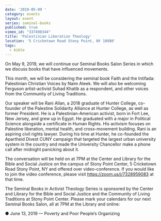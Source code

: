 ```yaml
---
date: '2019-05-09 '
category: events
layout: event
series: seminal-books
published: true
vimeo_id: "337498344"
title: 'Palestinian Liberation Theology'
location: '5 Cricketown Road Stony Point, NY 10980'
tags:
  - bible
---
```


On May 9, 2019, we will continue our Seminal Books Salon Series in which we discuss books that have influenced movements.

This month, we will be considering the seminal book Faith and the Intifada: Palestinian Christian Voices by Naim Ateek. We will also be welcoming Ferguson artist-activist Suhad Khatib as a respondent, and other voices from the Community of Living Traditions.

Our speaker will be Rani Allan, a 2018 graduate of Hunter College, co-founder of the Palestine Solidarity Alliance at Hunter College, as well as former President. He is a Palestinian-American activist, born in Fort Lee, New Jersey, and grew up in Egypt. He graduated with a major in Political Science alongside a certificate in Human Rights. His activism focuses on Palestine liberation, mental health, and cross-movement building. Rani is an aspiring civil rights lawyer. During his time at Hunter, he co-founded the Apartheid Divest CUNY campaign that targeted the largest urban university system in the country and made the University Chancellor make a phone call after midnight panicking about it.

The conversation will be held on at 7PM at the Center and Library for the Bible and Social Justice on the campus of Stony Point Center, 5 Cricketown Road Stony Point, NY and offered over video-conference. If you would like to join the video conference, please visit https://zoom.us/j/7328959083 at that time.

The Seminal Books in Activist Theology Series is sponsored by the Center and Library for the Bible and Social Justice and the Community of Living Traditions at Stony Point Center. Please mark your calendars for our next Seminal Books Salon, all at 7PM at the Library and online:

● June 13, 2019 — Poverty and Poor People’s Organizing
